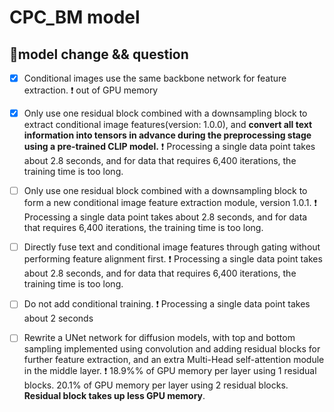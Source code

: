 # CPC_BM model
## 💫model change && question
- [x] Conditional images use the same backbone network for feature extraction.
❗ out of GPU memory

- [x] Only use one residual block combined with a downsampling block to extract conditional image features(version: 1.0.0), and **convert all text information into tensors in advance during the preprocessing stage using a pre-trained CLIP model.**
❗ Processing a single data point takes about 2.8 seconds, and for data that requires 6,400 iterations, the training time is too long.

- [ ] Only use one residual block combined with a downsampling block to form a new conditional image feature extraction module, version 1.0.1.
❗ Processing a single data point takes about 2.8 seconds, and for data that requires 6,400 iterations, the training time is too long.

- [ ] Directly fuse text and conditional image features through gating without performing feature alignment first.
❗ Processing a single data point takes about 2.8 seconds, and for data that requires 6,400 iterations, the training time is too long.

- [ ] Do not add conditional training.
❗ Processing a single data point takes about 2 seconds

- [ ] Rewrite a UNet network for diffusion models, with top and bottom sampling implemented using convolution and adding residual blocks for further feature extraction, and an extra Multi-Head self-attention module in the middle layer.
❗ 18.9%% of GPU memory per layer using 1 residual blocks. 20.1% of GPU memory per layer using 2 residual blocks.  **Residual block takes up less GPU memory**. 